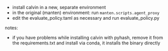 - install calvin in a new, separate environment
- in the original (manten) environment: run `manten.scripts.agent_proxy`
- edit the evaluate_policy.taml as necessary and run evaluate_policy.py

notes:

- if you have problems while installing calvin with pyhash, remove it from the requirements.txt and install via conda, it installs the binary directly
